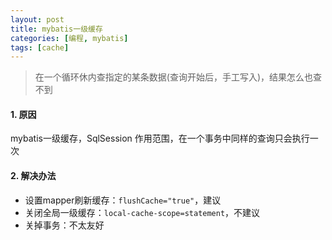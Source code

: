 ```yaml
---
layout: post
title: mybatis一级缓存
categories: [编程, mybatis]
tags: [cache]
---
```


> 在一个循环休内查指定的某条数据(查询开始后，手工写入)，结果怎么也查不到

#### 1. 原因

mybatis一级缓存，SqlSession 作用范围，在一个事务中同样的查询只会执行一次

#### 2. 解决办法

* 设置mapper刷新缓存：`flushCache="true"`，建议
* 关闭全局一级缓存：`local-cache-scope=statement`，不建议
* 关掉事务：不太友好
